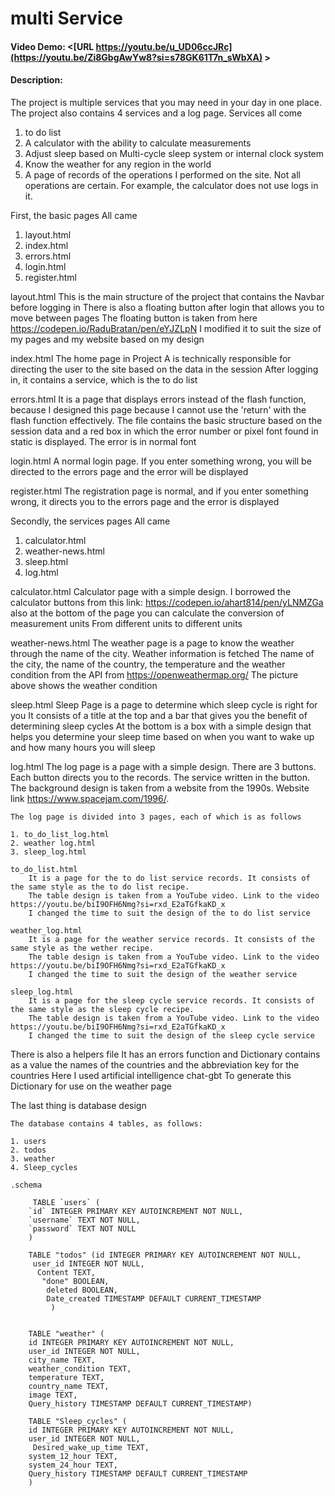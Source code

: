 # multi Service
#### Video Demo:  <[URL https://youtu.be/u_UD06ccJRc](https://youtu.be/Zi8GbgAwYw8?si=s78GK61T7n_sWbXA) >
#### Description:
The project is multiple services that you may need in your day in one place.
The project also contains 4 services and a log page.
Services all come 
1. to do list
2. A calculator with the ability to calculate measurements
3. Adjust sleep based on Multi-cycle sleep system or internal clock system
4. Know the weather for any region in the world
5. A page of records of the operations I performed on the site. 
Not all operations are certain. For example, the calculator does not use logs in it.



First, the basic pages
All came
1. layout.html
2. index.html
3. errors.html
4. login.html
5. register.html

layout.html 
    This is the main structure of the project that contains the Navbar before logging in 
    There is also a floating button after login that allows you to move between pages
    The floating button is taken from here https://codepen.io/RaduBratan/pen/eYJZLpN
    I modified it to suit the size of my pages and my website based on my design

index.html
    The home page in Project A is technically responsible for directing the user to the site based on the data in the session
    After logging in, it contains a service, which is the to do list

errors.html
    It is a page that displays errors instead of the flash function, because I designed this page because I cannot use the 'return'  with the flash function effectively.
    The file contains the basic structure based on the session data and a red box in which the error number or pixel font found in static is displayed.
    The error is in normal font

login.html
    A normal login page. If you enter something wrong, you will be directed to the errors page and the error will be displayed

register.html
    The registration page is normal, and if you enter something wrong, it directs you to the errors page and the error is displayed

Secondly, the services pages
All came
1. calculator.html
2. weather-news.html
3. sleep.html
4. log.html

calculator.html
    Calculator page with a simple design. I borrowed the calculator buttons from this link: https://codepen.io/ahart814/pen/yLNMZGa
    also at the bottom of the page you can calculate the conversion of measurement units
    From different units to different units

weather-news.html
    The weather page is a page to know the weather through the name of the city.
    Weather information is fetched 
    The name of the city, the name of the country, the temperature and the weather condition from the API from https://openweathermap.org/
    The picture above shows the weather condition

sleep.html
    Sleep Page is a page to determine which sleep cycle is right for you
    It consists of a title at the top and a bar that gives you the benefit of determining sleep cycles
    At the bottom is a box with a simple design that helps you determine your sleep time based on when you want to wake up and how many hours you will sleep

log.html
    The log page is a page with a simple design. There are 3 buttons. Each button directs you to the records. The service written in the button. The background design is taken from a website from the 1990s. Website link https://www.spacejam.com/1996/.

    The log page is divided into 3 pages, each of which is as follows

    1. to_do_list_log.html
    2. weather log.html
    3. sleep_log.html

    to_do_list.html
        It is a page for the to do list service records. It consists of the same style as the to do list recipe.
        The table design is taken from a YouTube video. Link to the video https://youtu.be/biI9OFH6Nmg?si=rxd_E2aTGfkaKD_x  
        I changed the time to suit the design of the to do list service

    weather_log.html
        It is a page for the weather service records. It consists of the same style as the wether recipe.
        The table design is taken from a YouTube video. Link to the video https://youtu.be/biI9OFH6Nmg?si=rxd_E2aTGfkaKD_x  
        I changed the time to suit the design of the weather service

    sleep_log.html
        It is a page for the sleep cycle service records. It consists of the same style as the sleep cycle recipe.
        The table design is taken from a YouTube video. Link to the video https://youtu.be/biI9OFH6Nmg?si=rxd_E2aTGfkaKD_x  
        I changed the time to suit the design of the sleep cycle service


There is also a helpers file
    It has an errors function
    and Dictionary contains as a value the names of the countries and the abbreviation key for the countries
    Here I used artificial intelligence chat-gbt To generate this Dictionary for use on the weather page


The last thing is database design

    The database contains 4 tables, as follows:

    1. users
    2. todos
    3. weather
    4. Sleep_cycles

    .schema

         TABLE `users` (
        `id` INTEGER PRIMARY KEY AUTOINCREMENT NOT NULL,
        `username` TEXT NOT NULL,
        `password` TEXT NOT NULL
        )

        TABLE "todos" (id INTEGER PRIMARY KEY AUTOINCREMENT NOT NULL,
         user_id INTEGER NOT NULL,
          Content TEXT,
           "done" BOOLEAN,
            deleted BOOLEAN,
            Date_created TIMESTAMP DEFAULT CURRENT_TIMESTAMP
             )


        TABLE "weather" (
        id INTEGER PRIMARY KEY AUTOINCREMENT NOT NULL,
        user_id INTEGER NOT NULL,
        city_name TEXT,
        weather_condition TEXT,
        temperature TEXT,
        country_name TEXT,
        image TEXT,
        Query_history TIMESTAMP DEFAULT CURRENT_TIMESTAMP)

        TABLE "Sleep_cycles" (
        id INTEGER PRIMARY KEY AUTOINCREMENT NOT NULL,
        user_id INTEGER NOT NULL,
         Desired_wake_up_time TEXT,
        system_12_hour TEXT,
        system_24_hour TEXT,
        Query_history TIMESTAMP DEFAULT CURRENT_TIMESTAMP
        )


